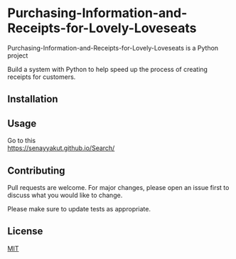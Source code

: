 

# Purchasing-Information-and-Receipts-for-Lovely-Loveseats

Purchasing-Information-and-Receipts-for-Lovely-Loveseats is a Python project

Build a system with Python to help speed up the process of creating receipts for customers.


## Installation


## Usage
Go to this  
https://senayyakut.github.io/Search/

## Contributing
Pull requests are welcome. For major changes, please open an issue first to discuss what you would like to change.

Please make sure to update tests as appropriate.

## License
[MIT](https://choosealicense.com/licenses/mit/)
